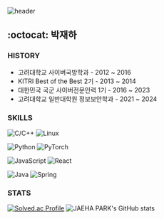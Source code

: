 ![header](https://capsule-render.vercel.app/api?type=waving&color=timeGradient&height=150&section=header&text=JAEHA%20PARK's%20Github&fontSize=30&fontAlignY=30)

## :octocat: 박재하

### HISTORY
- 고려대학교 사이버국방학과 - 2012 ~ 2016 
- KITRI Best of the Best 2기 - 2013 ~ 2014
- 대한민국 국군 사이버전문인력 1기 - 2016 ~ 2023
- 고려대학교 일반대학원 정보보안학과 - 2021 ~ 2024

### SKILLS
![C/C++](https://img.shields.io/badge/c++-%2300599C.svg?style=for-the-badge&logo=c%2B%2B&logoColor=white)
![Linux](https://img.shields.io/badge/linux-FCC624?&style=flat-square&logo=linux&logoColor=black)

![Python](https://img.shields.io/badge/python-3776AB?style=flat-square&logo=python&logoColor=white)
![PyTorch](https://img.shields.io/badge/PyTorch-%23EE4C2C.svg?style=for-the-badge&logo=PyTorch&logoColor=white)

![JavaScript](https://img.shields.io/badge/JavaScript-F7DF1E?style=flat-square&logo=JavaScript&logoColor=white)
![React](https://img.shields.io/badge/react-%2320232a.svg?style=for-the-badge&logo=react&logoColor=%2361DAFB)

![Java](https://img.shields.io/badge/java-%23ED8B00.svg?style=for-the-badge&logo=openjdk&logoColor=white)
![Spring](https://img.shields.io/badge/spring-%236DB33F.svg?style=for-the-badge&logo=spring&logoColor=white)

### STATS
[![Solved.ac Profile](http://mazassumnida.wtf/api/v2/generate_badge?boj=pjha999)](https://solved.ac/profile/pjha999/)
![JAEHA PARK's GitHub stats](https://github-readme-stats.vercel.app/api?username=qkrwogk&show_icons=true&theme=radical)
